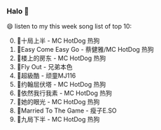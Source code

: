 

### Halo 👋

😄 listen to my this week song list of top 10:

0. 🌈十局上半 - MC HotDog 热狗
1. 🌈Easy Come Easy Go - 蔡健雅/MC HotDog 热狗
2. 🌈楼上的房东 - MC HotDog 热狗
3. 🌈Fly Out - 兄弟本色
4. 🌈超級酷 - 顽童MJ116
5. 🌈约翰屈伏塔 - MC HotDog 热狗
6. 🌈依然我行我素 - MC HotDog 热狗
7. 🌈她的眼光 - MC HotDog 热狗
8. 🌈Married To The Game - 瘦子E.SO
9. 🌈九局下半 - MC HotDog 热狗

